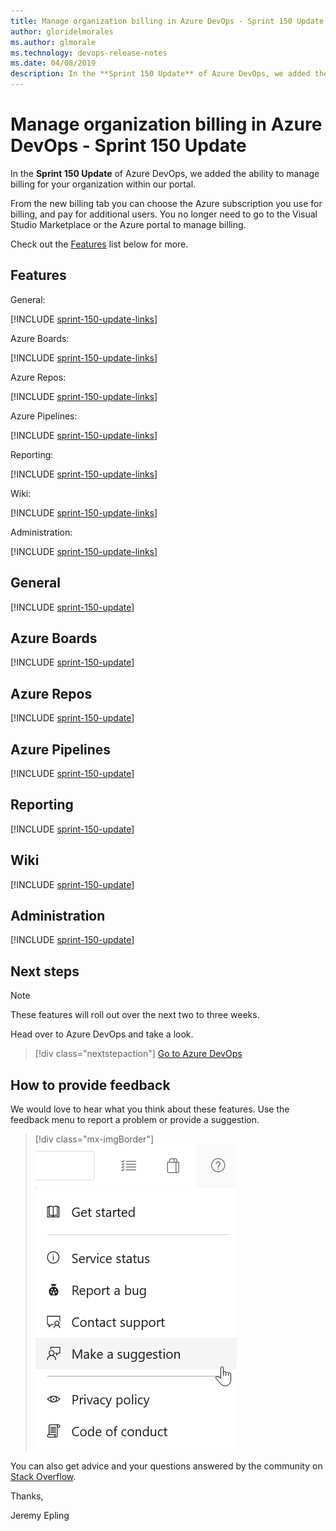 ```yaml
---
title: Manage organization billing in Azure DevOps - Sprint 150 Update
author: gloridelmorales
ms.author: glmorale
ms.technology: devops-release-notes
ms.date: 04/08/2019
description: In the **Sprint 150 Update** of Azure DevOps, we added the ability to manage billing for your organization within our portal. 
---
```


# Manage organization billing in Azure DevOps - Sprint 150 Update

In the **Sprint 150 Update** of Azure DevOps, we added the ability to manage billing for your organization within our portal.

From the new billing tab you can choose the Azure subscription you use for billing, and pay for additional users. You no longer need to go to the Visual Studio Marketplace or the Azure portal to manage billing.

Check out the [Features](#features) list below for more.

## Features

General:

[!INCLUDE [sprint-150-update-links](includes/general/sprint-150-update-links.md)]

Azure Boards:

[!INCLUDE [sprint-150-update-links](includes/boards/sprint-150-update-links.md)]

Azure Repos:

[!INCLUDE [sprint-150-update-links](includes/repos/sprint-150-update-links.md)]

Azure Pipelines:

[!INCLUDE [sprint-150-update-links](includes/pipelines/sprint-150-update-links.md)]

Reporting:

[!INCLUDE [sprint-150-update-links](includes/reporting/sprint-150-update-links.md)]

Wiki:

[!INCLUDE [sprint-150-update-links](includes/wiki/sprint-150-update-links.md)]

Administration:

[!INCLUDE [sprint-150-update-links](includes/administration/sprint-150-update-links.md)]

## General

[!INCLUDE [sprint-150-update](includes/general/sprint-150-update.md)]

## Azure Boards

[!INCLUDE [sprint-150-update](includes/boards/sprint-150-update.md)]

## Azure Repos

[!INCLUDE [sprint-150-update](includes/repos/sprint-150-update.md)]

## Azure Pipelines

[!INCLUDE [sprint-150-update](includes/pipelines/sprint-150-update.md)]

## Reporting

[!INCLUDE [sprint-150-update](includes/reporting/sprint-150-update.md)]

## Wiki

[!INCLUDE [sprint-150-update](includes/wiki/sprint-150-update.md)]

## Administration

[!INCLUDE [sprint-150-update](includes/administration/sprint-150-update.md)]

## Next steps

> [!NOTE]
> These features will roll out over the next two to three weeks.

Head over to Azure DevOps and take a look.

> [!div class="nextstepaction"]
> [Go to Azure DevOps](https://go.microsoft.com/fwlink/?LinkId=307137&campaign=o~msft~docs~product-vsts~release-notes)

## How to provide feedback

We would love to hear what you think about these features. Use the feedback menu to report a problem or provide a suggestion.

> [!div class="mx-imgBorder"]
> ![Make a suggestion](../media/make-a-suggestion.png)

You can also get advice and your questions answered by the community on [Stack Overflow](https://stackoverflow.com/questions/tagged/azure-devops).

Thanks,

Jeremy Epling
